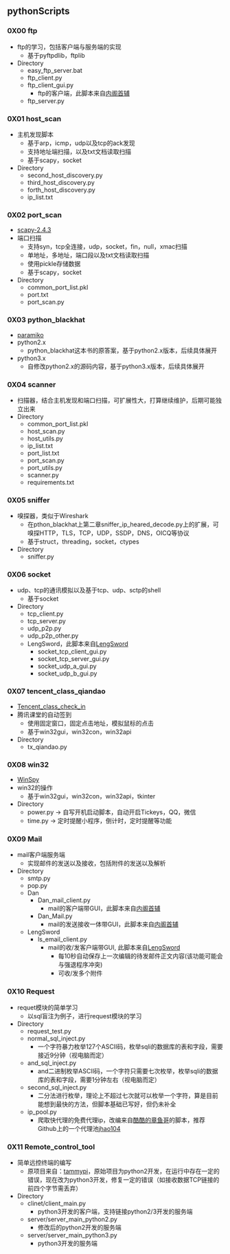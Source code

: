 ## pythonScripts


### 0X00 ftp

  - ftp的学习，包括客户端与服务端的实现
    - 基于pyftpdlib，ftplib
  - Directory
    - easy_ftp_server.bat
    - ftp_client.py
    - ftp_client_gui.py
      - ftp的客户端，此脚本来自[内阁首辅](https://github.com/neigeshoufu)
    - ftp_server.py

### 0X01 host_scan

  - 主机发现脚本
    - 基于arp，icmp，udp以及tcp的ack发现
    - 支持地址端扫描，以及txt文档读取扫描
    - 基于scapy，socket
  - Directory
    - second_host_discovery.py
    - third_host_discovery.py
    - forth_host_discovery.py
    - ip_list.txt

### 0X02 port_scan

  - [scapy-2.4.3](https://github.com/secdev/scapy)
  - 端口扫描
    - 支持syn，tcp全连接，udp，socket，fin，null，xmac扫描
    - 单地址，多地址，端口段以及txt文档读取扫描
    - 使用pickle存储数据
    - 基于scapy，socket
  - Directory
    - common_port_list.pkl
    - port.txt
    - port_scan.py

### 0X03 python_blackhat

  - [paramiko](https://github.com/paramiko/paramiko)
  - python2.x
    - python_blackhat这本书的原答案，基于python2.x版本，后续具体展开
  - python3.x
    - 自修改python2.x的源码内容，基于python3.x版本，后续具体展开

### 0X04 scanner

  - 扫描器，结合主机发现和端口扫描，可扩展性大，打算继续维护，后期可能独立出来
  - Directory
    - common_port_list.pkl
    - host_scan.py
    - host_utils.py
    - ip_list.txt
    - port_list.txt
    - port_scan.py
    - port_utils.py
    - scanner.py
    - requirements.txt

### 0X05 sniffer

  - 嗅探器，类似于Wireshark
    - 在pthon_blackhat上第二章sniffer_ip_heared_decode.py上的扩展，可嗅探HTTP，TLS，TCP，UDP，SSDP，DNS，OICQ等协议
    - 基于struct，threading，socket，ctypes
  - Directory
    - sniffer.py

### 0X06 socket

  - udp、tcp的通讯模拟以及基于tcp、udp、sctp的shell
    - 基于socket
  - Directory
    - tcp_client.py
    - tcp_server.py
    - udp_p2p.py
    - udp_p2p_other.py
    - LengSword，此脚本来自[LengSword](https://github.com/LengSword)
      - socket_tcp_client_gui.py
      - socket_tcp_server_gui.py
      - socket_udp_a_gui.py
      - socket_udp_b_gui.py

### 0X07 tencent_class_qiandao

  - [Tencent_class_check_in](https://github.com/Suyixiu/Tencent_class_check_in)
  - 腾讯课堂的自动签到
    - 使用固定窗口，固定点击地址，模拟鼠标的点击
    - 基于win32gui，win32con，win32api
  - Directory
    - tx_qiandao.py

### 0X08 win32

  - [WinSpy](https://sourceforge.net/projects/winspyex/)
  - win32的操作
    - 基于win32gui，win32con，win32api，tkinter
  - Directory
    - power.py  ->  自写开机启动脚本，自动开启Tickeys，QQ，微信
    - time.py  ->  定时提醒小程序，倒计时，定时提醒等功能

### 0X09 Mail

  - mail客户端服务端
    - 实现邮件的发送以及接收，包括附件的发送以及解析
  - Directory
    - smtp.py
    - pop.py
    - Dan
      - Dan_mail_client.py
        - mail的客户端带GUI，此脚本来自[内阁首辅](https://github.com/neigeshoufu)
      - Dan_Mail.py
        - mail的发送接收一体带GUI，此脚本来自[内阁首辅](https://github.com/neigeshoufu)
    - LengSword
      - ls_email_client.py
        - mail的收/发客户端带GUI, 此脚本来自[LengSword](https://github.com/LengSword)
          - 每10秒自动保存上一次编辑的待发邮件正文内容(该功能可能会与强退程序冲突)
          - 可收/发多个附件

### 0X10 Request

  - requet模块的简单学习
    - 以sql盲注为例子，进行request模块的学习
  - Directory
    - request_test.py
    - normal_sql_inject.py
      - 一个字符暴力枚举127个ASCII码，枚举sqli的数据库的表和字段，需要接近9分钟（视电脑而定）
    - and_sql_inject.py
      - and二进制枚举ASCII码，一个字符只需要七次枚举，枚举sqli的数据库的表和字段，需要1分钟左右（视电脑而定）
    - second_sql_inject.py
      - 二分法进行枚举，理论上不超过七次就可以枚举一个字符，算是目前能想到最快的方法，但脚本基础已写好，但仍未补全
    - ip_pool.py
      - 爬取快代理的免费代理ip，改编来自[酷酷的章鱼哥](https://zhuanlan.zhihu.com/p/53433335)的脚本，推荐Github上的一个代理池[jhao104](https://github.com/jhao104/proxy_pool)

### 0X11 Remote_control_tool

  - 简单远控终端的编写
    - 原项目来自：[tammypi](https://github.com/tammypi/remote_control_tool)，原始项目为python2开发，在运行中存在一定的错误，现在改为python3开发，修复一定的错误（如接收数据TCP链接的前四个字节需丢弃）
  - Directory
    - clinet/client_main.py
      - python3开发的客户端，支持链接python2/3开发的服务端
    - server/server_main_python2.py
      - 修改后的python2开发的服务端
    - server/server_main_python3.py
      - python3开发的服务端
